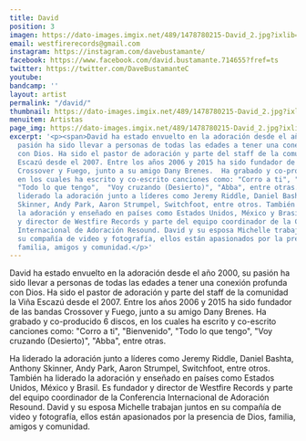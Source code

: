 ```yaml
---
title: David
position: 3
imagen: https://dato-images.imgix.net/489/1478780215-David_2.jpg?ixlib=rb-1.1.0&ch=DPR%2CWidth&auto=compress%2Cformat
email: westfirerecords@gmail.com
instagram: https://instagram.com/davebustamante/
facebook: https://www.facebook.com/david.bustamante.714655?fref=ts
twitter: https://twitter.com/DaveBustamanteC
youtube: 
bandcamp: ''
layout: artist
permalink: "/david/"
thumbnail: https://dato-images.imgix.net/489/1478780215-David_2.jpg?ixlib=rb-1.1.0&ch=DPR%2CWidth&auto=compress%2Cformat&w=370
menuitem: Artistas
page_img: https://dato-images.imgix.net/489/1478780215-David_2.jpg?ixlib=rb-1.1.0&ch=DPR%2CWidth&auto=compress%2Cformat
excerpt: '<p><span>David ha estado envuelto en la adoración desde el año 2000, su
  pasión ha sido llevar a personas de todas las edades a tener una conexión profunda
  con Dios. Ha sido el pastor de adoración y parte del staff de la comunidad la Viña
  Escazú desde el 2007. Entre los años 2006 y 2015 ha sido fundador de las bandas
  Crossover y Fuego, junto a su amigo Dany Brenes.  Ha grabado y co-producido 6 discos,
  en los cuales ha escrito y co-escrito canciones como: "Corro a ti", "Bienvenido",
  "Todo lo que tengo",  "Voy cruzando (Desierto)", "Abba", entre otras.</span></p><p>Ha
  liderado la adoración junto a líderes como Jeremy Riddle, Daniel Bashta, Anthony
  Skinner, Andy Park, Aaron Strumpel, Switchfoot, entre otros. También ha liderado
  la adoración y enseñado en países como Estados Unidos, México y Brasil. Es fundador
  y director de Westfire Records y parte del equipo coordinador de la Conferencia
  Internacional de Adoración Resound. David y su esposa Michelle trabajan juntos en
  su compañía de video y fotografía, ellos están apasionados por la presencia de Dios,
  familia, amigos y comunidad.</p>'
---
```


<p><span>David ha estado envuelto en la adoración desde el año 2000, su pasión ha sido llevar a personas de todas las edades a tener una conexión profunda con Dios. Ha sido el pastor de adoración y parte del staff de la comunidad la Viña Escazú desde el 2007. Entre los años 2006 y 2015 ha sido fundador de las bandas Crossover y Fuego, junto a su amigo Dany Brenes.  Ha grabado y co-producido 6 discos, en los cuales ha escrito y co-escrito canciones como: "Corro a ti", "Bienvenido", "Todo lo que tengo",  "Voy cruzando (Desierto)", "Abba", entre otras.</span></p><p>Ha liderado la adoración junto a líderes como Jeremy Riddle, Daniel Bashta, Anthony Skinner, Andy Park, Aaron Strumpel, Switchfoot, entre otros. También ha liderado la adoración y enseñado en países como Estados Unidos, México y Brasil. Es fundador y director de Westfire Records y parte del equipo coordinador de la Conferencia Internacional de Adoración Resound. David y su esposa Michelle trabajan juntos en su compañía de video y fotografía, ellos están apasionados por la presencia de Dios, familia, amigos y comunidad.</p>